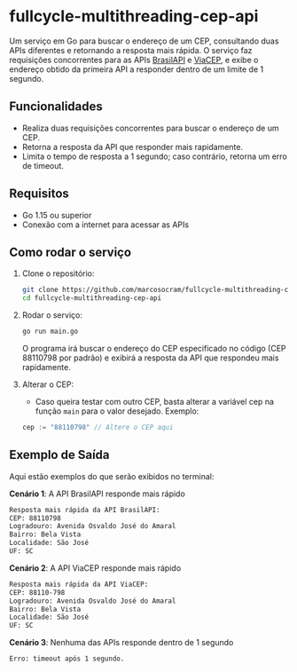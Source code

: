 # fullcycle-multithreading-cep-api

Um serviço em Go para buscar o endereço de um CEP, consultando duas APIs diferentes e retornando a resposta mais rápida. O serviço faz requisições concorrentes para as APIs [BrasilAPI](https://brasilapi.com.br) e [ViaCEP](https://viacep.com.br/), e exibe o endereço obtido da primeira API a responder dentro de um limite de 1 segundo.

## Funcionalidades

- Realiza duas requisições concorrentes para buscar o endereço de um CEP.
- Retorna a resposta da API que responder mais rapidamente.
- Limita o tempo de resposta a 1 segundo; caso contrário, retorna um erro de timeout.

## Requisitos

- Go 1.15 ou superior
- Conexão com a internet para acessar as APIs

## Como rodar o serviço

1. Clone o repositório:
   ```bash
   git clone https://github.com/marcosocram/fullcycle-multithreading-cep-api.git
   cd fullcycle-multithreading-cep-api
    ```

2. Rodar o serviço:
   ```bash
   go run main.go
   ```
   O programa irá buscar o endereço do CEP especificado no código (CEP 88110798 por padrão) e exibirá a resposta da API que respondeu mais rapidamente.


3. Alterar o CEP:
   * Caso queira testar com outro CEP, basta alterar a variável cep na função `main` para o valor desejado. Exemplo:
   ```go
   cep := "88110798" // Altere o CEP aqui
   ```

## Exemplo de Saída

Aqui estão exemplos do que serão exibidos no terminal:

**Cenário 1**: A API BrasilAPI responde mais rápido

```bash
Resposta mais rápida da API BrasilAPI:
CEP: 88110798
Logradouro: Avenida Osvaldo José do Amaral
Bairro: Bela Vista
Localidade: São José
UF: SC
```

**Cenário 2**: A API ViaCEP responde mais rápido

```bash
Resposta mais rápida da API ViaCEP:
CEP: 88110-798
Logradouro: Avenida Osvaldo José do Amaral
Bairro: Bela Vista
Localidade: São José
UF: SC
```

**Cenário 3**: Nenhuma das APIs responde dentro de 1 segundo

```bash
Erro: timeout após 1 segundo.
```

